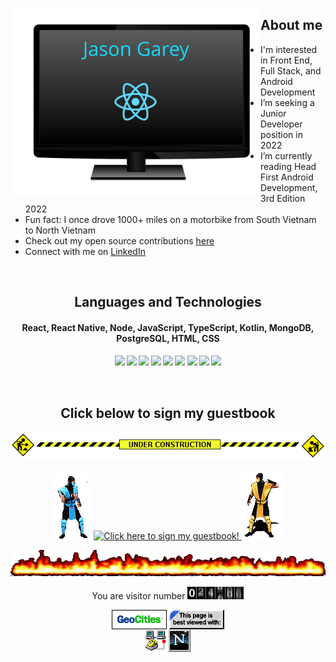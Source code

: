 <a href="https://www.linkedin.com/in/jason-garey/">
<p align="right" href="#">
  <img align="left" width="400" alt="computer monitor" src="https://github.com/jason1985/jason1985-content/blob/master/jg-react-lcd.svg">
</p>
</a>

## About me
- I'm interested in Front End, Full Stack, and Android Development
- I’m seeking a Junior Developer position in 2022
- I’m currently reading Head First Android Development, 3rd Edition 2022
- Fun fact: I once drove 1000+ miles on a motorbike from South Vietnam to North Vietnam
- Check out my open source contributions [here](https://github.com/search?q=is%3Apr+author%3Ajason1985+archived%3Afalse+is%3Aclosed&type=issues)
- Connect with me on [LinkedIn](https://www.linkedin.com/in/jason-garey/)
<br>
<h2 align="center">Languages and Technologies</h2>
<h4 align="center">React, React Native, Node, JavaScript, TypeScript, Kotlin, MongoDB, PostgreSQL, HTML, CSS<h4>
<p align="center">
<img height="40" src="https://img.icons8.com/officel/40/000000/react.png"/>
<img height="40" src="https://img.icons8.com/color/48/000000/nodejs.png"/>
<img height="40" src="https://img.icons8.com/color/48/000000/javascript--v2.png"/>
<img height="40" src="https://img.icons8.com/color/48/000000/typescript.png" />
<img height="40" src="https://img.icons8.com/color/48/000000/kotlin.png" />
<img height="40" src="https://img.icons8.com/color/48/000000/mongodb.png"/>
<img height="40" src="https://img.icons8.com/color/48/000000/postgreesql.png"/>
<img height="40" src="https://img.icons8.com/color/48/000000/html-5--v1.png"/>
<img height="40" src="https://img.icons8.com/color/48/000000/css3.png"/>
</p>
<br>
<h2 align="center">Click below to sign my guestbook</h2>
<p align="center">
<img src="https://raw.githubusercontent.com/jason1985/jason1985-content/master/under_construction.gif">
</p>
<p align="center">
  <img src="https://raw.githubusercontent.com/jason1985/jason1985-content/master/Subzero.gif">
  <a href="https://gist.github.com/jason1985/f24185158df3c58b25e48c8ad77c8005">
    <img src="https://gist.githubusercontent.com/jason1985/f24185158df3c58b25e48c8ad77c8005/raw/e8607d3e1899edeec3794b2bb9e1911b71516db8/guestbook.gif" alt="Click here to sign my guestbook!">
  </a>
  <img src="https://raw.githubusercontent.com/jason1985/jason1985-content/master/scorpion.gif">
</p>
<p align="center">
<img src="https://raw.githubusercontent.com/jason1985/jason1985-content/master/fire.gif">
</p>
<p align="center">
You are visitor number <img src="https://raw.githubusercontent.com/jason1985/jason1985-content/master/counter.gif">
</p>
<p align="center">
  <img align="center" src="https://raw.githubusercontent.com/jason1985/jason1985-content/master/geo.gif">
<img align="center" src="https://raw.githubusercontent.com/jason1985/jason1985-content/master/ie.gif">
<br>
  <img align="center" src="https://raw.githubusercontent.com/jason1985/jason1985-content/master/modem.gif">
  <img align="center" src="https://raw.githubusercontent.com/jason1985/jason1985-content/master/netscape.gif">
</p>
